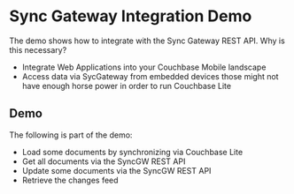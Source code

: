 # Sync Gateway Integration Demo

The demo shows how to integrate with the Sync Gateway REST API. Why is this necessary?

* Integrate Web Applications into your Couchbase Mobile landscape
* Access data via SycGateway from embedded devices those might not have enough horse power in order to run Couchbase Lite

## Demo

The following is part of the demo:

* Load some documents by synchronizing via Couchbase Lite
* Get all documents via the SyncGW REST API
* Update some documents via the SyncGW REST API
* Retrieve the changes feed
